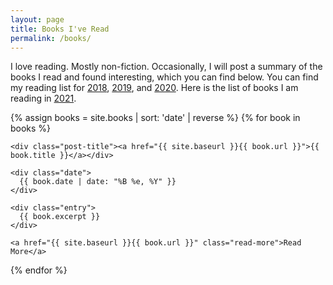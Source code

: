 ```yaml
---
layout: page
title: Books I've Read
permalink: /books/
---
```


<section class="books">

<div class="summary">
  I love reading. Mostly non-fiction. Occasionally, I will post a summary of the books I read and found interesting, which you can find below. You can find my reading list for <a href="/books-I-read-in-2018">2018</a>, <a href="/books-I-read-in-2019">2019</a>, and <a href="/books-I-read-in-2020">2020</a>. Here is the list of books I am reading in <a href="https://public.3.basecamp.com/p/eyqQGbQ2ZqMEWRrmw6x19XGN">2021</a>.
</div>

{% assign books = site.books | sort: 'date' | reverse %}
{% for book in books %}
    
  <article class="post b">

    <div class="post-title"><a href="{{ site.baseurl }}{{ book.url }}">{{ book.title }}</a></div>

    <div class="date">
      {{ book.date | date: "%B %e, %Y" }}
    </div>

    <div class="entry">
      {{ book.excerpt }}
    </div>

    <a href="{{ site.baseurl }}{{ book.url }}" class="read-more">Read More</a>

  </article>
  
{% endfor %}

</section>